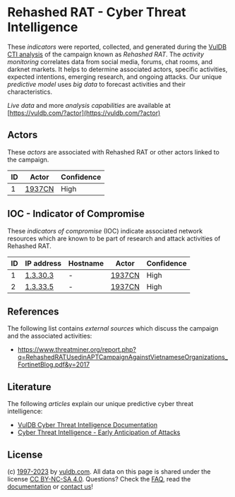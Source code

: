 # Rehashed RAT - Cyber Threat Intelligence

These _indicators_ were reported, collected, and generated during the [VulDB CTI analysis](https://vuldb.com/?kb.cti) of the campaign known as _Rehashed RAT_. The _activity monitoring_ correlates data from social media, forums, chat rooms, and darknet markets. It helps to determine associated actors, specific activities, expected intentions, emerging research, and ongoing attacks. Our unique _predictive model_ uses _big data_ to forecast activities and their characteristics.

_Live data_ and more _analysis capabilities_ are available at [https://vuldb.com/?actor](https://vuldb.com/?actor)

## Actors

These _actors_ are associated with Rehashed RAT or other actors linked to the campaign.

ID | Actor | Confidence
-- | ----- | ----------
1 | [1937CN](https://vuldb.com/?actor.1937cn) | High

## IOC - Indicator of Compromise

These _indicators of compromise_ (IOC) indicate associated network resources which are known to be part of research and attack activities of Rehashed RAT.

ID | IP address | Hostname | Actor | Confidence
-- | ---------- | -------- | ----- | ----------
1 | [1.3.30.3](https://vuldb.com/?ip.1.3.30.3) | - | [1937CN](https://vuldb.com/?actor.1937cn) | High
2 | [1.3.33.5](https://vuldb.com/?ip.1.3.33.5) | - | [1937CN](https://vuldb.com/?actor.1937cn) | High

## References

The following list contains _external sources_ which discuss the campaign and the associated activities:

* https://www.threatminer.org/report.php?q=RehashedRATUsedinAPTCampaignAgainstVietnameseOrganizations_FortinetBlog.pdf&y=2017

## Literature

The following _articles_ explain our unique predictive cyber threat intelligence:

* [VulDB Cyber Threat Intelligence Documentation](https://vuldb.com/?kb.cti)
* [Cyber Threat Intelligence - Early Anticipation of Attacks](https://www.scip.ch/en/?labs.20201022)

## License

(c) [1997-2023](https://vuldb.com/?kb.changelog) by [vuldb.com](https://vuldb.com/?kb.about). All data on this page is shared under the license [CC BY-NC-SA 4.0](https://creativecommons.org/licenses/by-nc-sa/4.0/). Questions? Check the [FAQ](https://vuldb.com/?kb.faq), read the [documentation](https://vuldb.com/?kb) or [contact us](https://vuldb.com/?contact)!
